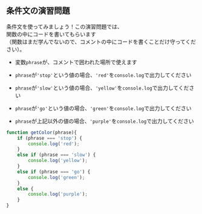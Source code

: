 ## 条件文の演習問題

条件文を使ってみましょう！この演習問題では、  
関数の中にコードを書いてもらいます  
（関数はまだ学んでないので、コメントの中にコードを書くことだけ守ってください）。  

- 変数`phrase`が、コメントで囲われた場所で使えます

- `phrase`が`'stop'`という値の場合、`'red'`を`console.log`で出力してください

- `phrase`が`'slow'`という値の場合、`'yellow'`を`console.log`で出力してください

- `phrase`が`'go'`という値の場合、`'green'`を`console.log`で出力してください

- `phrase`が上記以外の値の場合、`'purple'`を`console.log`で出力してください 

```js
function getColor(phrase){
    if (phrase === 'stop') {
        console.log('red');
    }
    else if (phrase === 'slow') {
        console.log('yellow');
    }
    else if (phrase === 'go') {
        console.log('green');
    }
    else {
        console.log('purple');
    }
}
```
